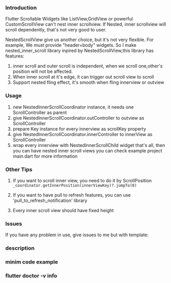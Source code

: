 ### Introduction
Flutter Scrollable Widgets like ListView,GridView or powerful CustomScrollView can't nest inner scrollview.
If Nested, inner scrollview will scroll dependently, that's not very good to user.

NestedScrollView give us another choice, but it's not very flexible. For example, We must provide "header+body" widgets.
So I make nested_inner_scroll library inpired by NestedScrollView,this library has features:

1. inner scroll and outer scroll is independent, when we scroll one,other's position will not be affected.
2. When inner scroll at it's edge, it can trigger out scroll view to scroll
3. Support nested fling effect, it's smooth when fling innerview or outview


### Usage
1. new NestedInnerScrollCoordinator instance, it needs one ScrollController as parent
2. give NestedInnerScrollCoordinator.outController to outview as ScrollController
3. prepare Key instance for every innerview as scrollKey property
4. give NestedInnerScrollCoordinator.innerController to innerView as ScrollController
5. wrap every innerview with NestedInnerScrollChild widget
that's all, then you can have nested inner scroll views
you can check example project main.dart for more information

### Other Tips
1. If you want to scroll inner view, you need to do it by ScrollPosition
`_coordinator.getInnerPosition(innerViewKey)?.jumpTo(0)`

2. If you want to have pull to refresh features, you can use 'pull_to_refresh_notification' library

3. Every inner scroll view should have fixed height

### Issues
If you have any problem in use, give issues to me but with template:

### description

### minim code example

### flutter doctor -v info
